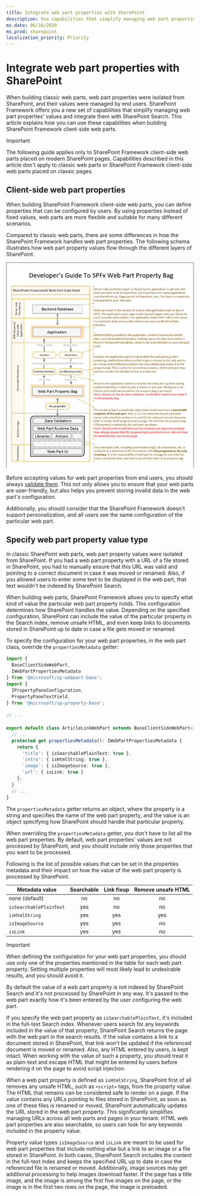 ```yaml
---
title: Integrate web part properties with SharePoint
description: Use capabilities that simplify managing web part properties' values and integrate them with SharePoint Search when building SharePoint Framework client-side web parts.
ms.date: 06/16/2020
ms.prod: sharepoint
localization_priority: Priority
---
```


# Integrate web part properties with SharePoint

When building classic web parts, web part properties were isolated from SharePoint, and their values were managed by end users. SharePoint Framework offers you a new set of capabilities that simplify managing web part properties' values and integrate them with SharePoint Search. This article explains how you can use these capabilities when building SharePoint Framework client-side web parts.

> [!IMPORTANT]
> The following guide applies only to SharePoint Framework client-side web parts placed on modern SharePoint pages. Capabilities described in this article don't apply to classic web parts or SharePoint Framework client-side web parts placed on classic pages.

## Client-side web part properties

When building SharePoint Framework client-side web parts, you can define properties that can be configured by users. By using properties instead of fixed values, web parts are more flexible and suitable for many different scenarios.

Compared to classic web parts, there are some differences in how the SharePoint Framework handles web part properties. The following schema illustrates how web part property values flow through the different layers of SharePoint.

![Schema illustrating how the SharePoint Framework handles web part properties](../../../images/integrate-webpart-properties-schema.png)

Before accepting values for web part properties from end users, you should always [validate them](./validate-web-part-property-values.md). This not only allows you to ensure that your web parts are user-friendly, but also helps you prevent storing invalid data in the web part's configuration.

Additionally, you should consider that the SharePoint Framework doesn't support personalization, and all users see the same configuration of the particular web part.

## Specify web part property value type

In classic SharePoint web parts, web part property values were isolated from SharePoint. If you had a web part property with a URL of a file stored in SharePoint, you had to manually ensure that this URL was valid and pointing to a correct document in case it was moved or renamed. Also, if you allowed users to enter some text to be displayed in the web part, that text wouldn't be indexed by SharePoint Search.

When building web parts, SharePoint Framework allows you to specify what kind of value the particular web part property holds. This configuration determines how SharePoint handles the value. Depending on the specified configuration, SharePoint can include the value of the particular property in the Search index, remove unsafe HTML, and even keep links to documents stored in SharePoint up to date in case a file gets moved or renamed.

To specify the configuration for your web part properties, in the web part class, override the `propertiesMetadata` getter:

```typescript
import {
  BaseClientSideWebPart,
  IWebPartPropertiesMetadata
} from '@microsoft/sp-webpart-base';
import {
  IPropertyPaneConfiguration,
  PropertyPaneTextField,
} from '@microsoft/sp-property-base';

// ...

export default class ArticleLinkWebPart extends BaseClientSideWebPart<IArticleLinkWebPartProps> {
  // ...
  protected get propertiesMetadata(): IWebPartPropertiesMetadata {
    return {
      'title': { isSearchablePlainText: true },
      'intro': { isHtmlString: true },
      'image': { isImageSource: true },
      'url': { isLink: true }
    };
  }
  // ...
}
```

The `propertiesMetadata` getter returns an object, where the property is a string and specifies the name of the web part property, and the value is an object specifying how SharePoint should handle that particular property.

When overriding the `propertiesMetadata` getter, you don't have to list all the web part properties. By default, web part properties' values are not processed by SharePoint, and you should include only those properties that you want to be processed.

Following is the list of possible values that can be set in the properties metadata and their impact on how the value of the web part property is processed by SharePoint.

Metadata value|Searchable|Link fixup|Remove unsafe HTML
--------------|:--------:|:--------:|:----------------:
none (default)|no|no|no
`isSearchablePlainText`|yes|no|no
`isHtmlString`|yes|yes|yes
`isImageSource`|yes|yes|no
`isLink`|yes|yes|no

> [!IMPORTANT]
> When defining the configuration for your web part properties, you should use only one of the properties mentioned in the table for each web part property. Setting multiple properties will most likely lead to undesirable results, and you should avoid it.

By default the value of a web part property is not indexed by SharePoint Search and it's not processed by SharePoint in any way. It's passed to the web part exactly how it's been entered by the user configuring the web part.

If you specify the web part property as `isSearchablePlainText`, it's included in the full-text Search index. Whenever users search for any keywords included in the value of that property, SharePoint Search returns the page with the web part in the search results. If the value contains a link to a document stored in SharePoint, that link won't be updated if the referenced document is moved or renamed. Also, any HTML entered by users, is kept intact. When working with the value of such a property, you should treat it as plain-text and escape HTML that might be entered by users before rendering it on the page to avoid script injection.

When a web part property is defined as `isHtmlString`, SharePoint first of all removes any unsafe HTML, such as `<script>` tags, from the property value. The HTML that remains can be considered safe to render on a page. If the value contains any URLs pointing to files stored in SharePoint, as soon as one of these files is renamed or moved, SharePoint automatically updates the URL stored in the web part property. This significantly simplifies managing URLs across all web parts and pages in your tenant. HTML web part properties are also searchable, so users can look for any keywords included in the property value.

Property value types `isImageSource` and `isLink` are meant to be used for web part properties that include nothing else but a link to an image or a file stored in SharePoint. In both cases, SharePoint Search includes the content in the full-text index and keeps the specified URL up to date in case the referenced file is renamed or moved. Additionally, image sources may get additional processing to help images download faster. If the page has a title image, and the image is among the first five images on the page, or the image is in the first two rows on the page, the image is preloaded.
